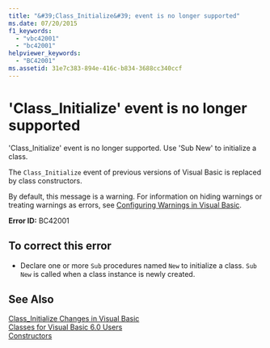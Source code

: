 ```yaml
---
title: "&#39;Class_Initialize&#39; event is no longer supported"
ms.date: 07/20/2015
f1_keywords: 
  - "vbc42001"
  - "bc42001"
helpviewer_keywords: 
  - "BC42001"
ms.assetid: 31e7c383-894e-416c-b834-3688cc340ccf
---
```

# &#39;Class_Initialize&#39; event is no longer supported
'Class_Initialize' event is no longer supported. Use 'Sub New' to initialize a class.  
  
 The `Class_Initialize` event of previous versions of Visual Basic is replaced by class constructors.  
  
 By default, this message is a warning. For information on hiding warnings or treating warnings as errors, see [Configuring Warnings in Visual Basic](/visualstudio/ide/configuring-warnings-in-visual-basic).  
  
 **Error ID:** BC42001  
  
## To correct this error  
  
- Declare one or more `Sub` procedures named `New` to initialize a class. `Sub New` is called when a class instance is newly created.  
  
## See Also  
 [Class_Initialize Changes in Visual Basic](http://msdn.microsoft.com/library/2cd023cf-2869-4836-b08d-43822294beeb)  
 [Classes for Visual Basic 6.0 Users](http://msdn.microsoft.com/library/d625222c-cd32-4c8d-b25c-ea71729b88b7)  
 [Constructors](~/docs/visual-basic/programming-guide/concepts/object-oriented-programming.md#constructors)
